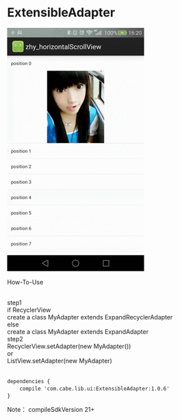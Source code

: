 # ExtensibleAdapter
<img src="/readme_res/screen.gif"/>
<P>How-To-Use</P><br/>
<P1>step1</P1><br/>
if RecyclerView<br/>
create a class MyAdapter extends ExpandRecyclerAdapter<? extends ExpandRecyclerAdapter.ExpandHolder><br/>
else <br/>
create a class MyAdapter extends ExpandAdapter<br/>
<P1>step2</P1><br/>
RecyclerView.setAdapter(new MyAdapter())<br/>
or<br/>
ListView.setAdapter(new MyAdapter)

``` xml

dependencies {
    compile 'com.cabe.lib.ui:ExtensibleAdapter:1.0.6'
}

```

Note：
 compileSdkVersion 21+